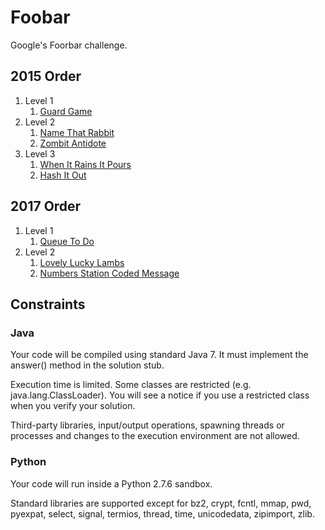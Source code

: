 # Foobar
Google's Foorbar challenge.

## 2015 Order
1. Level 1
    1. [Guard Game](guardgame)
2. Level 2
    1. [Name That Rabbit](namethatrabbit)
    2. [Zombit Antidote](zombitantidote)
3. Level 3
    1. [When It Rains It Pours](whenitrainsitpours)
    2. [Hash It Out](hashitout)

## 2017 Order
1. Level 1
	1. [Queue To Do](queuetodo)
2. Level 2
	1. [Lovely Lucky Lambs](lovelyluckylambs)
	2. [Numbers Station Coded Message](numbersstationcodedmessages)

## Constraints
### Java

Your code will be compiled using standard Java 7. It must implement the answer() method in the solution stub.

Execution time is limited. Some classes are restricted (e.g. java.lang.ClassLoader). You will see a notice if you use a restricted class when you verify your solution.

Third-party libraries, input/output operations, spawning threads or processes and changes to the execution environment are not allowed.

### Python

Your code will run inside a Python 2.7.6 sandbox.

Standard libraries are supported except for bz2, crypt, fcntl, mmap, pwd, pyexpat, select, signal, termios, thread, time, unicodedata, zipimport, zlib.
